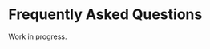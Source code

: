 # Frequently Asked Questions

Work in progress.

<!--  

TODO: 
    - eject unmarked zombie players after a certain point
    - Eject players from the room if the container crashes

Check this out for angular accordions on a directive:
    http://jsfiddle.net/Wijmo/MTKp7/

Tasks- discrete operations that have to be documented

    - Make a new app
    - Creating a domain
    - Registration and Calling
    - Publishing and Subscribing
    - Adding permission
    - Add a role
    - Assign a role
    - Injecting an appliance
    - Creating a Special Agent
    - Meta Events
    - RiffleModel
    - Cumin
    - Deferreds


App 1
    - Website Setup
        + Just Auth #TASK
    - Hello, Riffle 
        + RegCall
        + PubSub
    - Auth #TASK
        + Logging in users
        + Container Authing #TASK
    - Meta Calls
        + SessionLeft #TASK
        + Play
    - Passing Data
        + Load Cards
        + RiffleModel #TASK
    - Picks
        + TableView
        + Pick Call

App 2
    - Game Flow
    - Room setup
        + Demo Players
        + Timer
        + Czar
    - State Transitions 
        + Methods
        + Transition Implementation
    - App transitions
        + Refreshing players and cards
    - User Role #TASK
        + Create Role #TASK
        + Assign Role #TASK
    - Last Calls
        + Draw
        + Player Joined
        + Player Left
    - Launching the Container #TASK

Questions
    - How to handle container auth?
    - When and how are we mentioning deferreds?
    - Should have domain documentation somewhere

ToDo, Tasks
    - App Creation
    - Authentication, Levels
    - Auth for a container, how tokens work
    - Meta calls, session left
    - RiffleModel
    - User Role
    - Launching Container

MISSING: 

    - Details call
    - Room creation


Formatting for tutorials and docs:

# Page About Dogs

Dogs are mammels. They live in houses (usually.) Aren't dogs cool? Good thing you read this extremely brief snippet about dogs. 

## Training your Dog

Why are you doing this? Why do you care? What other high-level components are affected by these actions? What kind of breed of dog do you have?

### Getting your Dog to Fetch

* Throw a ball
* Wait
* Give the dog a treat

Summary and deliverables- Try throwing a ball again. Did the dog bring the ball back? See, isn't exis great?

-->







